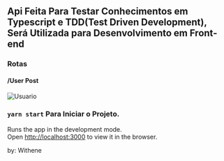 ## Api Feita Para Testar Conhecimentos em Typescript e TDD(Test Driven Development), Será Utilizada para Desenvolvimento em Front-end 

### Rotas


#### /User   Post
![Usuario](https://user-images.githubusercontent.com/82597491/129406155-70b17f12-6c41-4f6d-b971-366df12d8694.png)




































### `yarn start` Para Iniciar o Projeto.

Runs the app in the development mode.\
Open [http://localhost:3000](http://localhost:3000) to view it in the browser.

by: Withene
